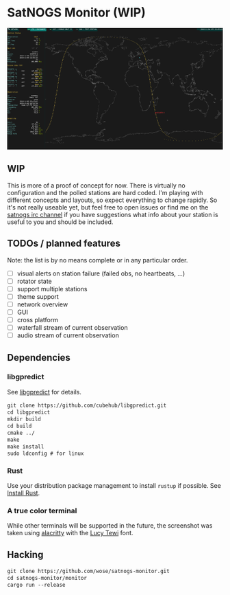 # SatNOGS Monitor (WIP)

![Screenshot](/doc/screen.png)

## WIP

This is more of a proof of concept for now. There is virtually no configuration
and the polled stations are hard coded. I'm playing with different concepts and
layouts, so expect everything to change rapidly. So it's not really useable yet,
but feel free to open issues or find me on the [satnogs irc
channel](https://satnogs.org/contact/) if you have suggestions what info about
your station is useful to you and should be included.

## TODOs / planned features

Note: the list is by no means complete or in any particular order.

- [ ] visual alerts on station failure (failed obs, no heartbeats, ...)
- [ ] rotator state
- [ ] support multiple stations
- [ ] theme support
- [ ] network overview
- [ ] GUI
- [ ] cross platform
- [ ] waterfall stream of current observation
- [ ] audio stream of current observation

## Dependencies

### libgpredict

See [libgpredict](https://github.com/cubehub/libgpredict) for details.

```
git clone https://github.com/cubehub/libgpredict.git
cd libgpredict
mkdir build
cd build
cmake ../
make
make install
sudo ldconfig # for linux
```

### Rust

Use your distribution package management to install ```rustup``` if possible.
See [Install Rust](https://www.rust-lang.org/en-US/install.html).

### A true color terminal

While other terminals will be supported in the future, the screenshot was taken
using [alacritty](https://github.com/jwilm/alacritty) with the [Lucy
Tewi](https://github.com/lucy/tewi-font) font.

## Hacking

```
git clone https://github.com/wose/satnogs-monitor.git
cd satnogs-monitor/monitor
cargo run --release
```

